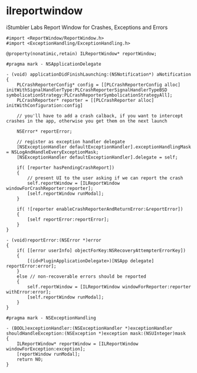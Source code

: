ilreportwindow
==============

iStumbler Labs Report Window for Crashes, Exceptions and Errors

    #import <ReportWindow/ReportWindow.h>
    #import <ExceptionHandling/ExceptionHandling.h>

    @property(nonatimic,retain) ILReportWindow* reportWindow;

    #pragma mark - NSApplicationDelegate

    - (void) applicationDidFinishLaunching:(NSNotification*) aNotification
    {
        PLCrashReporterConfig* config = [[PLCrashReporterConfig alloc] initWithSignalHandlerType:PLCrashReporterSignalHandlerTypeBSD symbolicationStrategy:PLCrashReporterSymbolicationStrategyAll];
        PLCrashReporter* reporter = [[PLCrashReporter alloc] initWithConfiguration:config]

        // you'll have to add a crash calback, if you want to intercept crashes in the app, otherwise you get them on the next launch

        NSError* reportError;
    
        // register as exception handler delegate
        [NSExceptionHandler defaultExceptionHandler].exceptionHandlingMask = NSLogAndHandleEveryExceptionMask;
        [NSExceptionHandler defaultExceptionHandler].delegate = self;
    
        if( [reporter hasPendingCrashReport])
        {
            // present UI to the user asking if we can report the crash
            self.reportWindow = [ILReportWindow windowForCrashReporter:reporter];
            [self.reportWindow runModal];
        }
    
        if( ![reporter enableCrashReporterAndReturnError:&reportError])
        {
            [self reportError:reportError];
        }
    }

    - (void)reportError:(NSError *)error
    {
        if( [[error userInfo] objectForKey:NSRecoveryAttempterErrorKey])
        {
            [(id<PluginApplicationDelegate>)[NSApp delegate] reportError:error];
        }
        else // non-recoverable errors should be reported
        {
            self.reportWindow = [ILReportWindow windowForReporter:reporter withError:error];
            [self.reportWindow runModal];
        }
    }

    #pragma mark - NSExceptionHandling

    - (BOOL)exceptionHandler:(NSExceptionHandler *)exceptionHandler shouldHandleException:(NSException *)exception mask:(NSUInteger)mask
    {
        ILReportWindow* reportWindow = [ILReportWindow windowForException:exception];
        [reportWindow runModal];
        return NO;
    }
